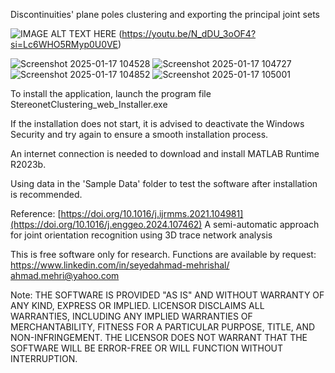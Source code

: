 Discontinuities' plane poles clustering and exporting the principal joint sets

![IMAGE ALT TEXT HERE](https://i.ytimg.com/an_webp/N_dDU_3oOF4/mqdefault_6s.webp?du=3000&sqp=CLDczbwG&rs=AOn4CLCgLaRnoEFG8V1PQHg3V9spVO86mA) (https://youtu.be/N_dDU_3oOF4?si=Lc6WHO5RMyp0U0VE)

![Screenshot 2025-01-17 104528](https://github.com/user-attachments/assets/a3502097-6565-4eaf-92d0-b5ef1b87d47d)
![Screenshot 2025-01-17 104727](https://github.com/user-attachments/assets/3175e406-f852-4ba4-8ec4-3fc252462fb3)
![Screenshot 2025-01-17 104852](https://github.com/user-attachments/assets/dce946a2-79cb-44bd-a334-d7bde19861f0)
![Screenshot 2025-01-17 105001](https://github.com/user-attachments/assets/258e9a7d-ca07-40b6-bbc6-b1b17e4ac81d)

 
To install the application, launch the program file StereonetClustering_web_Installer.exe

If the installation does not start, it is advised to deactivate the Windows Security and try again to ensure a smooth installation process.

An internet connection is needed to download and install MATLAB Runtime R2023b.

Using data in the 'Sample Data' folder to test the software after installation is recommended.

Reference: [https://doi.org/10.1016/j.ijrmms.2021.104981](https://doi.org/10.1016/j.enggeo.2024.107462)
A semi-automatic approach for joint orientation recognition using 3D trace network analysis


This is free software only for research.
Functions are available by request:
https://www.linkedin.com/in/seyedahmad-mehrishal/
ahmad.mehri@yahoo.com


Note:
THE SOFTWARE IS PROVIDED "AS IS" AND WITHOUT WARRANTY OF ANY KIND, EXPRESS OR IMPLIED. LICENSOR DISCLAIMS ALL WARRANTIES, INCLUDING ANY IMPLIED WARRANTIES OF MERCHANTABILITY, FITNESS FOR A PARTICULAR PURPOSE, TITLE, AND NON-INFRINGEMENT. THE LICENSOR DOES NOT WARRANT THAT THE SOFTWARE WILL BE ERROR-FREE OR WILL FUNCTION WITHOUT INTERRUPTION.
